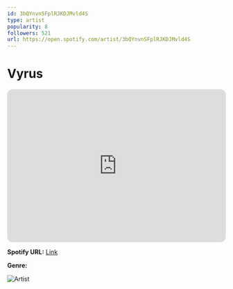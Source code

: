 ```yaml
---
id: 3bQYnvnSFplRJKDJMvld4S
type: artist
popularity: 8
followers: 521
url: https://open.spotify.com/artist/3bQYnvnSFplRJKDJMvld4S
---
```

# Vyrus

<iframe style="border-radius:12px" src="https://open.spotify.com/embed/artist/3bQYnvnSFplRJKDJMvld4S" width="100%" height="352" frameBorder="0" allowfullscreen="" allow="autoplay; clipboard-write; encrypted-media; fullscreen; picture-in-picture" loading="lazy"></iframe>

**Spotify URL:** [Link](https://open.spotify.com/artist/3bQYnvnSFplRJKDJMvld4S)

**Genre:** 

![Artist](https://i.scdn.co/image/ab6761610000e5eb6a0dd037035029515f50eaa0)
